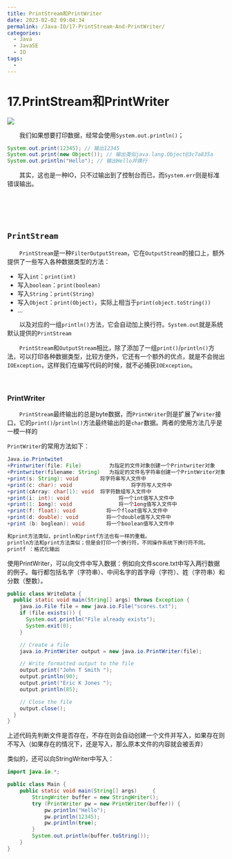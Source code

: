 ```yaml
---
title: PrintStream和PrintWriter
date: 2023-02-02 09:04:34
permalink: /Java-IO/17-PrintStream-And-PrintWriter/
categories:
  - Java
  - JavaSE
  - IO
tags:
  - 
---
```



# 17.PrintStream和PrintWriter

![](https://image.peterjxl.com/blog/190.png)

　　我们如果想要打印数据，经常会使用`System.out.println()`​；

```java
System.out.print(12345); // 输出12345
System.out.print(new Object()); // 输出类似java.lang.Object@3c7a835a
System.out.println("Hello"); // 输出Hello并换行
```

　　其实，这也是一种IO，只不过输出到了控制台而已，而`System.err`​则是标准错误输出。
<!-- more -->

　　‍

　　‍

## `PrintStream`​​

　　​`PrintStream`​是一种`FilterOutputStream`​，它在`OutputStream`​的接口上，额外提供了一些写入各种数据类型的方法：

* 写入`int`​：`print(int)`​
* 写入`boolean`​：`print(boolean)`​
* 写入`String`​：`print(String)`​
* 写入`Object`​：`print(Object)`​，实际上相当于`print(object.toString())`​
* ...

　　以及对应的一组`println()`​方法，它会自动加上换行符。`System.out`​就是系统默认提供的`PrintStream`​

　　​`PrintStream`​和`OutputStream`​相比，除了添加了一组`print()`​/`println()`​方法，可以打印各种数据类型，比较方便外，它还有一个额外的优点，就是不会抛出`IOException`​，这样我们在编写代码的时候，就不必捕获`IOException`​。

　　‍

### PrintWriter

　　​`PrintStream`​最终输出的总是byte数据，而`PrintWriter`​则是扩展了`Writer`​接口，它的`print()`​/`println()`​方法最终输出的是`char`​数据。两者的使用方法几乎是一模一样的

`PrintWriter`的常用方法如下：

```java
Java.io.Printwitet
+Printwriter(file: File)         为指定的文件对象创建一个Printwriter对象
+Printwriter(filename: String)   为指定的文件名字符串创建一个PrintWriter对象
+print(s: String): void       将字符串写人文件中
+print(c: char): void					将字符写人文件中
+print(cArray: char[1): void  将字符数组写入文件中
+print(i: int): void				将一个int值写入文件中
+print(1: 1ong): void				将一个1ong值写入文件中
+print(f: float): void			将一个float值写入文件中
+print(d: double): void			将一个double值写入文件中
+print (b: boglean): void		将一个boolean值写入文件中

和print方法类似，println和printf方法也有一样的重载。
println方法和print方法类似；但是会打印一个换行符，不同操作系统下换行符不同。
printf ：格式化输出
```


使用PrintWriter，可以向文件中写入数据：例如向文件score.txt中写入两行数据的例子。每行都包括名字（字符串）、中间名字的首字母（字符）、姓（字符串）和分数（整数）。

```java
public class WriteData {
  public static void main(String[] args) throws Exception {
    java.io.File file = new java.io.File("scores.txt");
    if (file.exists()) {
      System.out.println("File already exists");
      System.exit(0);
    }

    // Create a file
    java.io.PrintWriter output = new java.io.PrintWriter(file);

    // Write formatted output to the file
    output.print("John T Smith ");
    output.println(90);
    output.print("Eric K Jones ");
    output.println(85);

    // Close the file
    output.close();
  }
}
```

上述代码先判断文件是否存在，不存在则会自动创建一个文件并写入，如果存在则不写入（如果存在的情况下，还是写入，那么原本文件的内容就会被丢弃）


类似的，还可以向StringWriter中写入：

```java
import java.io.*;

public class Main {
    public static void main(String[] args)     {
        StringWriter buffer = new StringWriter();
        try (PrintWriter pw = new PrintWriter(buffer)) {
            pw.println("Hello");
            pw.println(12345);
            pw.println(true);
        }
        System.out.println(buffer.toString());
    }
}

```